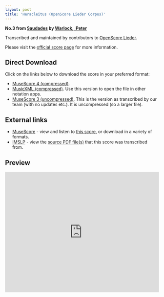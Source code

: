 ```yaml
---
layout: post
title: 'Heracleitus (OpenScore Lieder Corpus)'
---
```


__No.3 from [Saudades](https://fourscoreandmore.org/openscore/lieder/Warlock,_Peter/Saudades/) by [Warlock,_Peter](https://fourscoreandmore.org/openscore/lieder/Warlock,_Peter)__

Transcribed and maintained by contributors to [OpenScore Lieder].

Please visit the [official score page] for more information.

[official score page]: https://musescore.com/openscore-lieder-corpus/scores/6439747
[OpenScore Lieder]: https://musescore.com/openscore-lieder-corpus

## Direct Download

Click on the links below to download the score in your preferred format:
- [MuseScore 4 (compressed)](https://github.com/openscore/lieder/blob/main/scores/Warlock,_Peter/Saudades/3_Heracleitus/lc6439747.mscz?raw=true).
- [MusicXML (compressed)](https://github.com/openscore/lieder/blob/main/scores/Warlock,_Peter/Saudades/3_Heracleitus/lc6439747.mxl?raw=true). Use this version to open the file in other notation apps.
- [MuseScore 3 (uncompressed)](https://github.com/openscore/lieder/blob/main/scores/Warlock,_Peter/Saudades/3_Heracleitus/lc6439747.mscx?raw=true). This is the version as transcribed by our team (with no updates etc.). It is uncompressed (so a larger file).

## External links

- [MuseScore] - view and listen to [this score][MuseScore], or download in a variety of formats.
- [IMSLP] - view the [source PDF file(s)][IMSLP] that this score was transcribed from.

[MuseScore]: https://musescore.com/score/6439747
[IMSLP]: https://imslp.org/wiki/Special:ReverseLookup/476180

## Preview

<iframe width="100%" height="394" src="https://musescore.com/openscore-lieder-corpus/scores/6439747/embed" frameborder="0" allowfullscreen allow="autoplay; fullscreen"></iframe>
